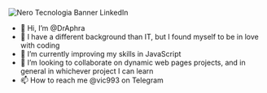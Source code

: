 ![Nero Tecnologia Banner LinkedIn](https://user-images.githubusercontent.com/106522255/225561766-74a5ad8c-f7d1-48c6-9e4b-5b942699b6f9.png)


- 👋 Hi, I’m @DrAphra
- 👀 I have a different background than IT, but I found myself to be in love with coding
- 🌱 I’m currently improving my skills in JavaScript
- 💞️ I’m looking to collaborate on dynamic web pages projects, and in general in whichever project I can learn
- 📫 How to reach me @vic993 on Telegram

<!---
DrAphra/DrAphra is a ✨ special ✨ repository because its `README.md` (this file) appears on your GitHub profile.
You can click the Preview link to take a look at your changes.
--->
